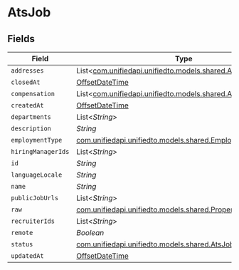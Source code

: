 # AtsJob


## Fields

| Field                                                                                                  | Type                                                                                                   | Required                                                                                               | Description                                                                                            |
| ------------------------------------------------------------------------------------------------------ | ------------------------------------------------------------------------------------------------------ | ------------------------------------------------------------------------------------------------------ | ------------------------------------------------------------------------------------------------------ |
| `addresses`                                                                                            | List<[com.unifiedapi.unifiedto.models.shared.AtsAddress](../../models/shared/AtsAddress.md)>           | :heavy_minus_sign:                                                                                     | N/A                                                                                                    |
| `closedAt`                                                                                             | [OffsetDateTime](https://docs.oracle.com/javase/8/docs/api/java/time/OffsetDateTime.html)              | :heavy_minus_sign:                                                                                     | N/A                                                                                                    |
| `compensation`                                                                                         | List<[com.unifiedapi.unifiedto.models.shared.AtsCompensation](../../models/shared/AtsCompensation.md)> | :heavy_minus_sign:                                                                                     | N/A                                                                                                    |
| `createdAt`                                                                                            | [OffsetDateTime](https://docs.oracle.com/javase/8/docs/api/java/time/OffsetDateTime.html)              | :heavy_minus_sign:                                                                                     | N/A                                                                                                    |
| `departments`                                                                                          | List<*String*>                                                                                         | :heavy_minus_sign:                                                                                     | N/A                                                                                                    |
| `description`                                                                                          | *String*                                                                                               | :heavy_minus_sign:                                                                                     | N/A                                                                                                    |
| `employmentType`                                                                                       | [com.unifiedapi.unifiedto.models.shared.EmploymentType](../../models/shared/EmploymentType.md)         | :heavy_minus_sign:                                                                                     | N/A                                                                                                    |
| `hiringManagerIds`                                                                                     | List<*String*>                                                                                         | :heavy_minus_sign:                                                                                     | N/A                                                                                                    |
| `id`                                                                                                   | *String*                                                                                               | :heavy_minus_sign:                                                                                     | N/A                                                                                                    |
| `languageLocale`                                                                                       | *String*                                                                                               | :heavy_minus_sign:                                                                                     | N/A                                                                                                    |
| `name`                                                                                                 | *String*                                                                                               | :heavy_minus_sign:                                                                                     | N/A                                                                                                    |
| `publicJobUrls`                                                                                        | List<*String*>                                                                                         | :heavy_minus_sign:                                                                                     | N/A                                                                                                    |
| `raw`                                                                                                  | [com.unifiedapi.unifiedto.models.shared.PropertyAtsJobRaw](../../models/shared/PropertyAtsJobRaw.md)   | :heavy_minus_sign:                                                                                     | N/A                                                                                                    |
| `recruiterIds`                                                                                         | List<*String*>                                                                                         | :heavy_minus_sign:                                                                                     | N/A                                                                                                    |
| `remote`                                                                                               | *Boolean*                                                                                              | :heavy_minus_sign:                                                                                     | N/A                                                                                                    |
| `status`                                                                                               | [com.unifiedapi.unifiedto.models.shared.AtsJobStatus](../../models/shared/AtsJobStatus.md)             | :heavy_minus_sign:                                                                                     | N/A                                                                                                    |
| `updatedAt`                                                                                            | [OffsetDateTime](https://docs.oracle.com/javase/8/docs/api/java/time/OffsetDateTime.html)              | :heavy_minus_sign:                                                                                     | N/A                                                                                                    |